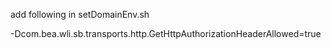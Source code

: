 add following in setDomainEnv.sh

-Dcom.bea.wli.sb.transports.http.GetHttpAuthorizationHeaderAllowed=true 